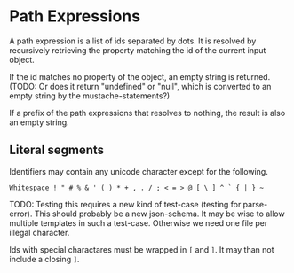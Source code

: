 # Path Expressions

A path expression is a list of ids separated by dots. It is resolved by recursively retrieving the property matching the id
of the current input object.

[](./path-expression-dots.hb-spec.json)

If the id matches no property of the object, an empty string is returned. (TODO: Or does it return "undefined" or "null", which is
converted to an empty string by the mustache-statements?)

[](./path-expression-resolves-to-nothing.hb-spec.json)

If a prefix of the path expressions that resolves to nothing, the result is also an empty string.

[](./path-expression-too-long.hb-spec.json)

## Literal segments

Identifiers may contain any unicode character except for the following.

```
Whitespace ! " # % & ' ( ) * + , . / ; < = > @ [ \ ] ^ ` { | } ~
```

TODO: Testing this requires a new kind of test-case (testing for parse-error). This should probably be a new json-schema.
It may be wise to allow multiple templates in such a test-case. Otherwise we need one file per illegal character.

Ids with special charactares must be wrapped in `[` and `]`. It may than not include a closing `]`.

[](./id-in-square-brackets.hb-spec.json)
